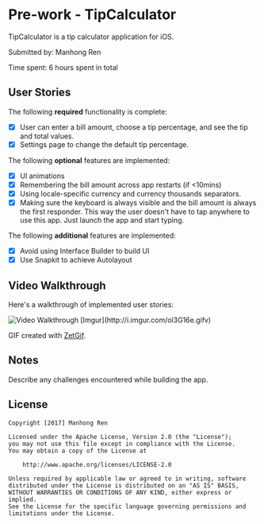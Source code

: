 # Pre-work - TipCalculator

TipCalculator is a tip calculator application for iOS.

Submitted by: Manhong Ren

Time spent: 6 hours spent in total

## User Stories

The following **required** functionality is complete:

* [x] User can enter a bill amount, choose a tip percentage, and see the tip and total values.
* [x] Settings page to change the default tip percentage.

The following **optional** features are implemented:
* [x] UI animations
* [x] Remembering the bill amount across app restarts (if <10mins)
* [x] Using locale-specific currency and currency thousands separators.
* [x] Making sure the keyboard is always visible and the bill amount is always the first responder. This way the user doesn't have to tap anywhere to use this app. Just launch the app and start typing.

The following **additional** features are implemented:

- [x] Avoid using Interface Builder to build UI
- [x] Use Snapkit to achieve Autolayout

## Video Walkthrough 

Here's a walkthrough of implemented user stories:

<img src='http://i.imgur.com/ol3G16e.gifv' title='Video Walkthrough' width='' alt='Video Walkthrough' />
[Imgur](http://i.imgur.com/ol3G16e.gifv)

GIF created with [ZetGif](http://www.cockos.com/licecap/).

## Notes

Describe any challenges encountered while building the app.

## License

    Copyright [2017] Manhong Ren

    Licensed under the Apache License, Version 2.0 (the "License");
    you may not use this file except in compliance with the License.
    You may obtain a copy of the License at

        http://www.apache.org/licenses/LICENSE-2.0

    Unless required by applicable law or agreed to in writing, software
    distributed under the License is distributed on an "AS IS" BASIS,
    WITHOUT WARRANTIES OR CONDITIONS OF ANY KIND, either express or implied.
    See the License for the specific language governing permissions and
    limitations under the License.